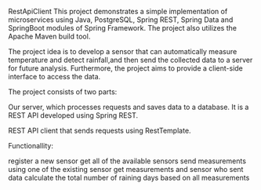 RestApiClient
This project demonstrates a simple implementation of microservices using Java, PostgreSQL, Spring REST, Spring Data and SpringBoot modules of Spring Framework. The project also utilizes the Apache Maven build tool.

The project idea is to develop a sensor that can automatically measure temperature and detect rainfall,and then send the collected data to a server for future analysis. Furthermore, the project aims to provide a client-side interface to access the data.

The project consists of two parts:

Our server, which processes requests and saves data to a database. It is a REST API developed using Spring REST.

REST API client that sends requests using RestTemplate.

Functionallity:

register a new sensor
get all of the available sensors
send measurements using one of the existing sensor
get measurements and sensor who sent data
calculate the total number of raining days based on all measurements
